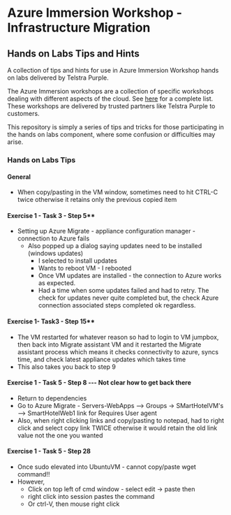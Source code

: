 # Azure Immersion Workshop - Infrastructure Migration
## Hands on Labs Tips and Hints
A collection of tips and hints for use in Azure Immersion Workshop hands on labs delivered by Telstra Purple.

The Azure Immersion workshops are a collection of specific workshops dealing with different aspects of the cloud. See [here](https://partner.microsoft.com/en-US/solutions/azure/aiw) for a complete list. These workshops are delivered by trusted partners like Telstra Purple to customers.

This repository is simply a series of tips and tricks for those participating in the hands on labs component, where some confusion or difficulties may arise.

### Hands on Labs Tips

#### General
- When copy/pasting in the VM window, sometimes need to hit CTRL-C twice otherwise it retains only the previous copied item
	
#### Exercise 1 - Task 3 - Step 5**
- Setting up Azure Migrate - appliance configuration manager - connection to Azure fails
  - Also popped up a dialog saying updates need to be installed (windows updates)
    - I selected to install updates
    - Wants to reboot VM - I rebooted
    - Once VM updates are installed - the connection to Azure works as expected.
	- Had a time when some updates failed and had to retry. The check for updates never quite completed but, the check Azure connection associated steps completed ok regardless.

#### Exercise 1- Task3 - Step 15**
- The VM restarted for whatever reason so had to login to VM jumpbox, then back into Migrate assistant VM and it restarted the Migrate assistant process which means it checks connectivity to azure, syncs time, and check latest appliance updates which takes time
- This also takes you back to step 9

#### Exercise 1 - Task 5 - Step 8  --- Not clear how to get back there
- Return to dependencies
- Go to Azure Migrate - Servers-WebApps --> Groups -> SMartHotelVM's --> SmartHotelWeb1 link for Requires User agent
- Also, when right clicking links and copy/pasting to notepad, had to right click and select copy link TWICE otherwise it would retain the old link value not the one you wanted
	
#### Exercise 1 - Task 5 - Step 28
- Once sudo elevated into UbuntuVM - cannot copy/paste wget command!!
- However, 
  - Click on top left of cmd window - select edit -> paste then
  - right click into session pastes the command
  - Or ctrl-V, then mouse right click


